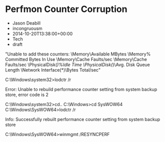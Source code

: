 # Perfmon Counter Corruption
- Jason Deabill
- incongruousm
- 2014-10-20T13:38:00+00:00
- Tech
- draft

"Unable to add these counters:
\Memory\Available MBytes
\Memory\% Committed Bytes In Use
\Memory\Cache Faults/sec
\Memory\Cache Faults/sec
\PhysicalDisk(*)\%Idle Time
\PhysicalDisk(*)\Avg. Disk Queue Length
\Network Interface(*)\Bytes Total/sec"


C:\Windows\system32>lodctr /r

Error: Unable to rebuild performance counter setting from system backup store, error code is 2

C:\Windows\system32>cd..
C:\Windows>cd SysWOW64
C:\Windows\SysWOW64>lodctr /r

Info: Successfully rebuilt performance counter setting from system backup store

C:\Windows\SysWOW64>winmgmt /RESYNCPERF
